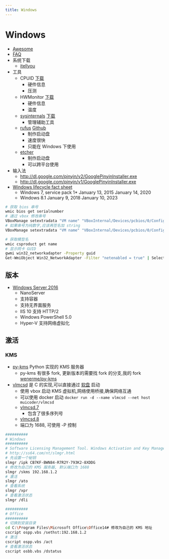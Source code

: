 ```yaml
---
title: Windows
---
```


# Windows

- [Awesome](./windows-awesome.md)
- [FAQ](./windows-faq.md)
- 系统下载
  - [itellyou](http://msdn.itellyou.cn/)
- 工具
  - CPUID [下载](http://www.cpuid.com/softwares/cpu-z.html)
    - 硬件信息
    - 压测
  - HWMonitor [下载](http://www.cpuid.com/softwares/hwmonitor.html)
    - 硬件信息
    - 温度
  - [sysinternals](https://technet.microsoft.com/en-us/sysinternals/bb545021.aspx) [下载](https://technet.microsoft.com/en-us/sysinternals/bb842062)
    - 管理辅助工具
  - [rufus](https://rufus.akeo.ie/) [Github](https://github.com/pbatard/rufus)
    - 制作启动盘
    - 速度很快
    - 只能在 Windows 下使用
  - [etcher](https://etcher.io/)
    - 制作启动盘
    - 可以跨平台使用
- 输入法
  - http://dl.google.com/pinyin/v2/GooglePinyinInstaller.exe
  - http://dl.google.com/pinyin/v1/GooglePinyinInstaller.exe
- [Windows lifecycle fact sheet](https://support.microsoft.com/en-us/help/13853/windows-lifecycle-fact-sheet)
  - Windows 7, service pack 1\* January 13, 2015 January 14, 2020
  - Windows 8.1 January 9, 2018 January 10, 2023

```bash
# 获取 bios 串号
wmic bios get serialnumber
# 通过 vbox 修改串号
VBoxManage setextradata "VM name" "VBoxInternal/Devices/pcbios/0/Config/DmiSystemSerial" "System Serial"
# 如果串号为纯数字,应该再签名加 string
VBoxManage setextradata "VM name" "VBoxInternal/Devices/pcbios/0/Config/DmiSystemSerial" "string:1234"

# 获取模型名
wmic csproduct get name
# 显示网卡 GUID
gwmi win32_networkadapter -Property guid
Get-WmiObject Win32_NetworkAdapter -Filter "netenabled = true" | Select Guid
```

## 版本

- [Windows Server 2016](https://en.wikipedia.org/wiki/Windows_Server_2016)
  - NanoServer
  - 支持容器
  - 支持无界面服务
  - IIS 10 支持 HTTP/2
  - Windows PowerShell 5.0
  - Hyper-V 支持网络虚拟化

## 激活

### KMS

- [py-kms](https://github.com/myanaloglife/py-kms) Python 实现的 KMS 服务器
  - py-kms 有很多 fork, 更新版本的需要找 fork 的分支,我的 fork [wenerme/py-kms](https://github.com/wenerme/py-kms)
- [vlmcsd](https://github.com/Wind4/vlmcsd) 是 C 的实现,可以直接通过 [软盘](https://github.com/Wind4/vlmcsd/tree/master/floppy) 启动
  - 使用 vbox 启动 KMS 虚拟机,网络使用桥接,确保网络互通
  - 可以使用 docker 启动 `docker run -d --name vlmcsd --net host muicoder/vlmcsd`
  - [vlmcsd.7](https://rawgit.com/Wind4/vlmcsd/master/man/vlmcsd.7.html)
    - 包含了很多序列号
  - [vlmcsd.8](https://rawgit.com/Wind4/vlmcsd/master/man/vlmcsd.8.html)
  - 端口为 1688, 可使用 -P 控制

```bash
##########
# Windows
##########
# Software Licensing Management Tool. Windows Activation and Key Management Service (KMS)
# http://ss64.com/nt/slmgr.html
# 先设置一个秘钥
slmgr /ipk CB7KF-BWN84-R7R2Y-793K2-8XDDG
# 修改为自己的 KMS 服务器, 默认端口为 1688
slmgr /skms 192.168.1.2
# 激活
slmgr /ato
# 查看系统
slmgr /xpr
# 查看激活状态
slmgr /dli

##########
# Office
##########
# 切换到安装目录
cd C:\Program Files\Microsoft Office\Office14# 修改为自己的 KMS 地址
cscript ospp.vbs /sethst:192.168.1.2
# 激活
cscript ospp.vbs /act
# 查看激活状态
cscript osbb.vbs /dstatus
```
